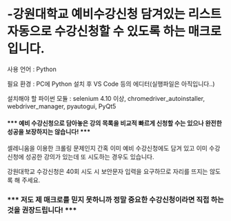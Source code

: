 # -강원대학교 예비수강신청 담겨있는 리스트 자동으로 수강신청할 수 있도록 하는 매크로입니다.

사용 언어 : Python

필요 환경 : PC에 Python 설치 후 VS Code 등의 에디터(실행파일은 아직입니다..)

설치해야 할 파이썬 모듈 : selenium 4.10 이상, chromedriver_autoinstaller, webdriver_manager, pyautogui, PyQt5

#### *** 예비 수강신청으로 담아놓은 강의 목록을 비교적 빠르게 신청할 수는 있으나 완전한 성공을 보장하지는 않습니다! ***

셀레니움을 이용한 크롤링 문제인지 간혹 이미 예비 수강신청에도 담겨 있고 이미 수강신청에 성공한 강의가 있는데 또 시도하는 경우도 있습니다. 

강원대학교 수강신청은 40회 시도 시 보안문자 입력을 요구하므로 자리를 뜨지는 않도록 해 주세요.

### *** 저도 제 매크로를 믿지 못하니까 정말 중요한 수강신청이라면 직접 하는것을 권장드립니다! ***
